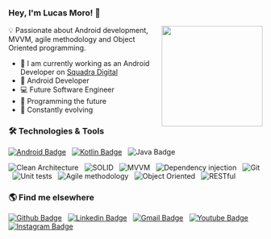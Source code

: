 ### Hey, I'm Lucas Moro! 👋

<img align='right' src='https://media1.tenor.com/images/5ee0cbb531b8fab27efccf073e075965/tenor.gif?itemid=4641519' width='200'>

💡 Passionate about Android development, MVVM, agile methodology and Object Oriented programming.

- 🔭 I am currently working as an Android Developer on [Squadra Digital](https://www.squadra.com.br/)
- 📱  Android Developer
- 💻 Future Software Engineer
- 🌱 Programming the future
- 💭 Constantly evolving

### 🛠 Technologies & Tools
[![Android Badge](https://img.shields.io/badge/-Android-000?style=flat-square&logo=Android&logoColor=white&link=https://developer.android.com/)](https://developer.android.com/) &nbsp;
[![Kotlin Badge](https://img.shields.io/badge/-Kotlin-000?style=flat-square&logo=Kotlin&logoColor=white&link=https://kotlinlang.org/)](https://kotlinlang.org/) &nbsp;
![Java Badge](https://img.shields.io/badge/-Java-000?style=flat-square&logo=Java&logoColor=white) &nbsp;

<img alt="Clean Architecture" src="https://img.shields.io/badge/-Clean Architecture-808080?style=flat-square" /> &nbsp;
<img alt="SOLID" src="https://img.shields.io/badge/-SOLID-808080?style=flat-square" /> &nbsp;
<img alt="MVVM" src="https://img.shields.io/badge/-MVVM-808080?style=flat-square" /> &nbsp;
<img alt="Dependency injection" src="https://img.shields.io/badge/-Dependency injection-808080?style=flat-square" /> &nbsp;
<img alt="Git" src="https://img.shields.io/badge/-Git-808080?style=flat-square" /> &nbsp;
<img alt="Unit tests" src="https://img.shields.io/badge/-Unit tests-808080?style=flat-square" /> &nbsp;
<img alt="Agile methodology" src="https://img.shields.io/badge/-Agile methodology-808080?style=flat-square" /> &nbsp;
<img alt="Object Oriented" src="https://img.shields.io/badge/-Object Oriented-808080?style=flat-square" /> &nbsp;
<img alt="RESTful" src="https://img.shields.io/badge/-RESTful-808080?style=flat-square" /> &nbsp;



### 🌎 Find me elsewhere
[![Github Badge](https://img.shields.io/badge/-Github-000?style=flat-square&logo=Github&logoColor=white&link=https://github.com/olucasmoro)](https://github.com/olucasmoro) &nbsp;
[![Linkedin Badge](https://img.shields.io/badge/-LinkedIn-blue?style=flat-square&logo=Linkedin&logoColor=white&link=https://linkedin.com/in/olucasmoro)](https://linkedin.com/in/olucasmoro) &nbsp;
[![Gmail Badge](https://img.shields.io/badge/-Gmail-c14438?style=flat-square&logo=Gmail&logoColor=white&link=mailto:lucasmoro31@gmail.com)](mailto:lucasmoro31@gmail.com) &nbsp;
[![Youtube Badge](https://img.shields.io/badge/-YouTube-ff0000?style=flat-square&labelColor=ff0000&logo=youtube&logoColor=white&link=https://www.youtube.com/channel/UC9twsCjJ0NQ_u7mGamouwLQ?view_as=subscriber)](https://www.youtube.com/channel/UC9twsCjJ0NQ_u7mGamouwLQ?view_as=subscriber) &nbsp;
[![Instagram Badge](https://img.shields.io/badge/-Instagram-E1306C?style=flat-square&labelColor=E1306C&logo=instagram&logoColor=white&link=https://www.instagram.com/olucasmoro/)](https://www.instagram.com/olucasmoro/)
